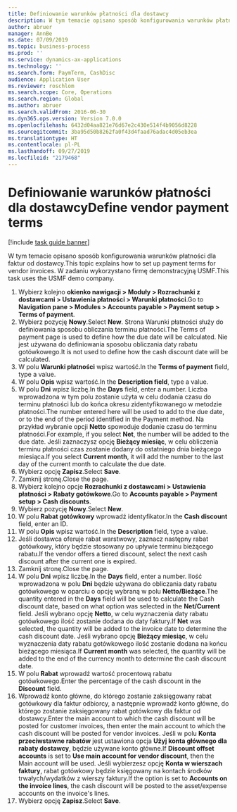 ```yaml
---
title: Definiowanie warunków płatności dla dostawcy
description: W tym temacie opisano sposób konfigurowania warunków płatności dla faktur od dostawcy.
author: abruer
manager: AnnBe
ms.date: 07/09/2019
ms.topic: business-process
ms.prod: ''
ms.service: dynamics-ax-applications
ms.technology: ''
ms.search.form: PaymTerm, CashDisc
audience: Application User
ms.reviewer: roschlom
ms.search.scope: Core, Operations
ms.search.region: Global
ms.author: abruer
ms.search.validFrom: 2016-06-30
ms.dyn365.ops.version: Version 7.0.0
ms.openlocfilehash: 6432d04aa821e76d67e2c430e514f4b9056d8228
ms.sourcegitcommit: 3ba95d50b8262fa0f43d4faad76adac4d05eb3ea
ms.translationtype: HT
ms.contentlocale: pl-PL
ms.lasthandoff: 09/27/2019
ms.locfileid: "2179468"
---
```

# <a name="define-vendor-payment-terms"></a><span data-ttu-id="20cb2-103">Definiowanie warunków płatności dla dostawcy</span><span class="sxs-lookup"><span data-stu-id="20cb2-103">Define vendor payment terms</span></span>

[!include [task guide banner](../../includes/task-guide-banner.md)]

<span data-ttu-id="20cb2-104">W tym temacie opisano sposób konfigurowania warunków płatności dla faktur od dostawcy.</span><span class="sxs-lookup"><span data-stu-id="20cb2-104">This topic explains how to set up payment terms for vendor invoices.</span></span> <span data-ttu-id="20cb2-105">W zadaniu wykorzystano firmę demonstracyjną USMF.</span><span class="sxs-lookup"><span data-stu-id="20cb2-105">This task uses the USMF demo company.</span></span>

1. <span data-ttu-id="20cb2-106">Wybierz kolejno **okienko nawigacji > Moduły > Rozrachunki z dostawcami > Ustawienia płatności > Warunki płatności**.</span><span class="sxs-lookup"><span data-stu-id="20cb2-106">Go to **Navigation pane > Modules > Accounts payable > Payment setup > Terms of payment**.</span></span>
2. <span data-ttu-id="20cb2-107">Wybierz pozycję **Nowy**.</span><span class="sxs-lookup"><span data-stu-id="20cb2-107">Select **New**.</span></span> <span data-ttu-id="20cb2-108">Strona Warunki płatności służy do definiowania sposobu obliczania terminu płatności.</span><span class="sxs-lookup"><span data-stu-id="20cb2-108">The Terms of payment page is used to define how the due date will be calculated.</span></span> <span data-ttu-id="20cb2-109">Nie jest używana do definiowania sposobu obliczania daty rabatu gotówkowego.</span><span class="sxs-lookup"><span data-stu-id="20cb2-109">It is not used to define how the cash discount date will be calculated.</span></span>  
3. <span data-ttu-id="20cb2-110">W polu **Warunki płatności** wpisz wartość.</span><span class="sxs-lookup"><span data-stu-id="20cb2-110">In the **Terms of payment** field, type a value.</span></span>
4. <span data-ttu-id="20cb2-111">W polu **Opis** wpisz wartość.</span><span class="sxs-lookup"><span data-stu-id="20cb2-111">In the **Description field**, type a value.</span></span>
5. <span data-ttu-id="20cb2-112">W polu **Dni** wpisz liczbę.</span><span class="sxs-lookup"><span data-stu-id="20cb2-112">In the **Days** field, enter a number.</span></span> <span data-ttu-id="20cb2-113">Liczba wprowadzona w tym polu zostanie użyta w celu dodania czasu do terminu płatności lub do końca okresu zidentyfikowanego w metodzie płatności.</span><span class="sxs-lookup"><span data-stu-id="20cb2-113">The number entered here will be used to add to the due date, or to the end of the period identified in the Payment method.</span></span> <span data-ttu-id="20cb2-114">Na przykład wybranie opcji **Netto** spowoduje dodanie czasu do terminu płatności.</span><span class="sxs-lookup"><span data-stu-id="20cb2-114">For example, if you select **Net**, the number will be added to the due date.</span></span> <span data-ttu-id="20cb2-115">Jeśli zaznaczysz opcję **Bieżący miesiąc**, w celu obliczenia terminu płatności czas zostanie dodany do ostatniego dnia bieżącego miesiąca.</span><span class="sxs-lookup"><span data-stu-id="20cb2-115">If you select **Current month**, it will add the number to the last day of the current month to calculate the due date.</span></span>  
6. <span data-ttu-id="20cb2-116">Wybierz opcję **Zapisz**.</span><span class="sxs-lookup"><span data-stu-id="20cb2-116">Select **Save**.</span></span>
7. <span data-ttu-id="20cb2-117">Zamknij stronę.</span><span class="sxs-lookup"><span data-stu-id="20cb2-117">Close the page.</span></span>
8. <span data-ttu-id="20cb2-118">Wybierz kolejno opcje **Rozrachunki z dostawcami > Ustawienia płatności > Rabaty gotówkowe**.</span><span class="sxs-lookup"><span data-stu-id="20cb2-118">Go to **Accounts payable > Payment setup > Cash discounts**.</span></span>
9. <span data-ttu-id="20cb2-119">Wybierz pozycję **Nowy**.</span><span class="sxs-lookup"><span data-stu-id="20cb2-119">Select **New**.</span></span>
10. <span data-ttu-id="20cb2-120">W polu **Rabat gotówkowy** wprowadź identyfikator.</span><span class="sxs-lookup"><span data-stu-id="20cb2-120">In the **Cash discount** field, enter an ID.</span></span>
11. <span data-ttu-id="20cb2-121">W polu **Opis** wpisz wartość.</span><span class="sxs-lookup"><span data-stu-id="20cb2-121">In the **Description** field, type a value.</span></span>
12. <span data-ttu-id="20cb2-122">Jeśli dostawca oferuje rabat warstwowy, zaznacz następny rabat gotówkowy, który będzie stosowany po upływie terminu bieżącego rabatu.</span><span class="sxs-lookup"><span data-stu-id="20cb2-122">If the vendor offers a tiered discount, select the next cash discount after the current one is expired.</span></span>
13. <span data-ttu-id="20cb2-123">Zamknij stronę.</span><span class="sxs-lookup"><span data-stu-id="20cb2-123">Close the page.</span></span>
14. <span data-ttu-id="20cb2-124">W polu **Dni** wpisz liczbę.</span><span class="sxs-lookup"><span data-stu-id="20cb2-124">In the **Days** field, enter a number.</span></span> <span data-ttu-id="20cb2-125">Ilość wprowadzona w polu **Dni** będzie używana do obliczania daty rabatu gotówkowego w oparciu o opcję wybraną w polu **Netto/Bieżące**.</span><span class="sxs-lookup"><span data-stu-id="20cb2-125">The quantity entered in the **Days** field will be used to calculate the Cash discount date, based on what option was selected in the **Net/Current** field.</span></span> <span data-ttu-id="20cb2-126">Jeśli wybrano opcję **Netto**, w celu wyznaczenia daty rabatu gotówkowego ilość zostanie dodana do daty faktury.</span><span class="sxs-lookup"><span data-stu-id="20cb2-126">If **Net** was selected, the quantity will be added to the invoice date to determine the cash discount date.</span></span> <span data-ttu-id="20cb2-127">Jeśli wybrano opcję **Bieżący miesiąc**, w celu wyznaczenia daty rabatu gotówkowego ilość zostanie dodana na końcu bieżącego miesiąca.</span><span class="sxs-lookup"><span data-stu-id="20cb2-127">If **Current month** was selected, the quantity will be added to the end of the currency month to determine the cash discount date.</span></span>  
15. <span data-ttu-id="20cb2-128">W polu **Rabat** wprowadź wartość procentową rabatu gotówkowego.</span><span class="sxs-lookup"><span data-stu-id="20cb2-128">Enter the percentage of the cash discount in the **Discount** field.</span></span> 
16. <span data-ttu-id="20cb2-129">Wprowadź konto główne, do którego zostanie zaksięgowany rabat gotówkowy dla faktur odbiorcy, a następnie wprowadź konto główne, do którego zostanie zaksięgowany rabat gotówkowy dla faktur od dostawcy.</span><span class="sxs-lookup"><span data-stu-id="20cb2-129">Enter the main account to which the cash discount will be posted for customer invoices, then enter the main account to which the cash discount will be posted for vendor invoices.</span></span> <span data-ttu-id="20cb2-130">Jeśli w polu **Konta przeciwstawne rabatów** jest ustawiona opcja **Użyj konta głównego dla rabaty dostawcy**, będzie używane konto główne.</span><span class="sxs-lookup"><span data-stu-id="20cb2-130">If **Discount offset accounts** is set to **Use main account for vendor discount**, then the Main account will be used.</span></span> <span data-ttu-id="20cb2-131">Jeśli wybierzesz opcję **Konta w wierszach faktury**, rabat gotówkowy będzie księgowany na kontach środków trwałych/wydatków z wierszy faktury.</span><span class="sxs-lookup"><span data-stu-id="20cb2-131">If the option is set to **Accounts on the invoice lines**, the cash discount will be posted to the asset/expense accounts on the invoice's lines.</span></span>  
17. <span data-ttu-id="20cb2-132">Wybierz opcję **Zapisz**.</span><span class="sxs-lookup"><span data-stu-id="20cb2-132">Select **Save**.</span></span>

